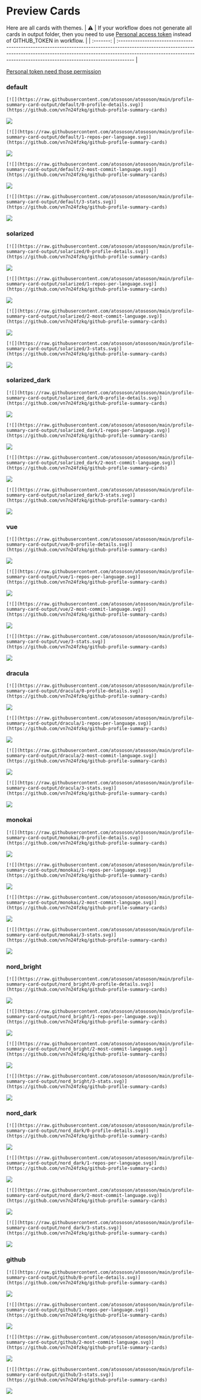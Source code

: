
# Preview Cards

Here are all cards with themes.
| :warning: | If your workflow does not generate all cards in output folder, then you need to use [Personal access token](https://docs.github.com/en/actions/configuring-and-managing-workflows/creating-and-storing-encrypted-secrets) instead of GITHUB_TOKEN in workflow. |
| :-------: | :------------------------------------------------------------------------------------------------------------------------------------------------------------------------------------------------------------------------------------------------ |

[Personal token need those permission](https://github.com/vn7n24fzkq/github-profile-summary-cards/wiki/Personal-access-token-permissions)


### default


```
[![](https://raw.githubusercontent.com/atososon/atososon/main/profile-summary-card-output/default/0-profile-details.svg)](https://github.com/vn7n24fzkq/github-profile-summary-cards)
```
![](https://raw.githubusercontent.com/atososon/atososon/main/profile-summary-card-output/default/0-profile-details.svg)


```
[![](https://raw.githubusercontent.com/atososon/atososon/main/profile-summary-card-output/default/1-repos-per-language.svg)](https://github.com/vn7n24fzkq/github-profile-summary-cards)
```
![](https://raw.githubusercontent.com/atososon/atososon/main/profile-summary-card-output/default/1-repos-per-language.svg)


```
[![](https://raw.githubusercontent.com/atososon/atososon/main/profile-summary-card-output/default/2-most-commit-language.svg)](https://github.com/vn7n24fzkq/github-profile-summary-cards)
```
![](https://raw.githubusercontent.com/atososon/atososon/main/profile-summary-card-output/default/2-most-commit-language.svg)


```
[![](https://raw.githubusercontent.com/atososon/atososon/main/profile-summary-card-output/default/3-stats.svg)](https://github.com/vn7n24fzkq/github-profile-summary-cards)
```
![](https://raw.githubusercontent.com/atososon/atososon/main/profile-summary-card-output/default/3-stats.svg)


### solarized


```
[![](https://raw.githubusercontent.com/atososon/atososon/main/profile-summary-card-output/solarized/0-profile-details.svg)](https://github.com/vn7n24fzkq/github-profile-summary-cards)
```
![](https://raw.githubusercontent.com/atososon/atososon/main/profile-summary-card-output/solarized/0-profile-details.svg)


```
[![](https://raw.githubusercontent.com/atososon/atososon/main/profile-summary-card-output/solarized/1-repos-per-language.svg)](https://github.com/vn7n24fzkq/github-profile-summary-cards)
```
![](https://raw.githubusercontent.com/atososon/atososon/main/profile-summary-card-output/solarized/1-repos-per-language.svg)


```
[![](https://raw.githubusercontent.com/atososon/atososon/main/profile-summary-card-output/solarized/2-most-commit-language.svg)](https://github.com/vn7n24fzkq/github-profile-summary-cards)
```
![](https://raw.githubusercontent.com/atososon/atososon/main/profile-summary-card-output/solarized/2-most-commit-language.svg)


```
[![](https://raw.githubusercontent.com/atososon/atososon/main/profile-summary-card-output/solarized/3-stats.svg)](https://github.com/vn7n24fzkq/github-profile-summary-cards)
```
![](https://raw.githubusercontent.com/atososon/atososon/main/profile-summary-card-output/solarized/3-stats.svg)


### solarized_dark


```
[![](https://raw.githubusercontent.com/atososon/atososon/main/profile-summary-card-output/solarized_dark/0-profile-details.svg)](https://github.com/vn7n24fzkq/github-profile-summary-cards)
```
![](https://raw.githubusercontent.com/atososon/atososon/main/profile-summary-card-output/solarized_dark/0-profile-details.svg)


```
[![](https://raw.githubusercontent.com/atososon/atososon/main/profile-summary-card-output/solarized_dark/1-repos-per-language.svg)](https://github.com/vn7n24fzkq/github-profile-summary-cards)
```
![](https://raw.githubusercontent.com/atososon/atososon/main/profile-summary-card-output/solarized_dark/1-repos-per-language.svg)


```
[![](https://raw.githubusercontent.com/atososon/atososon/main/profile-summary-card-output/solarized_dark/2-most-commit-language.svg)](https://github.com/vn7n24fzkq/github-profile-summary-cards)
```
![](https://raw.githubusercontent.com/atososon/atososon/main/profile-summary-card-output/solarized_dark/2-most-commit-language.svg)


```
[![](https://raw.githubusercontent.com/atososon/atososon/main/profile-summary-card-output/solarized_dark/3-stats.svg)](https://github.com/vn7n24fzkq/github-profile-summary-cards)
```
![](https://raw.githubusercontent.com/atososon/atososon/main/profile-summary-card-output/solarized_dark/3-stats.svg)


### vue


```
[![](https://raw.githubusercontent.com/atososon/atososon/main/profile-summary-card-output/vue/0-profile-details.svg)](https://github.com/vn7n24fzkq/github-profile-summary-cards)
```
![](https://raw.githubusercontent.com/atososon/atososon/main/profile-summary-card-output/vue/0-profile-details.svg)


```
[![](https://raw.githubusercontent.com/atososon/atososon/main/profile-summary-card-output/vue/1-repos-per-language.svg)](https://github.com/vn7n24fzkq/github-profile-summary-cards)
```
![](https://raw.githubusercontent.com/atososon/atososon/main/profile-summary-card-output/vue/1-repos-per-language.svg)


```
[![](https://raw.githubusercontent.com/atososon/atososon/main/profile-summary-card-output/vue/2-most-commit-language.svg)](https://github.com/vn7n24fzkq/github-profile-summary-cards)
```
![](https://raw.githubusercontent.com/atososon/atososon/main/profile-summary-card-output/vue/2-most-commit-language.svg)


```
[![](https://raw.githubusercontent.com/atososon/atososon/main/profile-summary-card-output/vue/3-stats.svg)](https://github.com/vn7n24fzkq/github-profile-summary-cards)
```
![](https://raw.githubusercontent.com/atososon/atososon/main/profile-summary-card-output/vue/3-stats.svg)


### dracula


```
[![](https://raw.githubusercontent.com/atososon/atososon/main/profile-summary-card-output/dracula/0-profile-details.svg)](https://github.com/vn7n24fzkq/github-profile-summary-cards)
```
![](https://raw.githubusercontent.com/atososon/atososon/main/profile-summary-card-output/dracula/0-profile-details.svg)


```
[![](https://raw.githubusercontent.com/atososon/atososon/main/profile-summary-card-output/dracula/1-repos-per-language.svg)](https://github.com/vn7n24fzkq/github-profile-summary-cards)
```
![](https://raw.githubusercontent.com/atososon/atososon/main/profile-summary-card-output/dracula/1-repos-per-language.svg)


```
[![](https://raw.githubusercontent.com/atososon/atososon/main/profile-summary-card-output/dracula/2-most-commit-language.svg)](https://github.com/vn7n24fzkq/github-profile-summary-cards)
```
![](https://raw.githubusercontent.com/atososon/atososon/main/profile-summary-card-output/dracula/2-most-commit-language.svg)


```
[![](https://raw.githubusercontent.com/atososon/atososon/main/profile-summary-card-output/dracula/3-stats.svg)](https://github.com/vn7n24fzkq/github-profile-summary-cards)
```
![](https://raw.githubusercontent.com/atososon/atososon/main/profile-summary-card-output/dracula/3-stats.svg)


### monokai


```
[![](https://raw.githubusercontent.com/atososon/atososon/main/profile-summary-card-output/monokai/0-profile-details.svg)](https://github.com/vn7n24fzkq/github-profile-summary-cards)
```
![](https://raw.githubusercontent.com/atososon/atososon/main/profile-summary-card-output/monokai/0-profile-details.svg)


```
[![](https://raw.githubusercontent.com/atososon/atososon/main/profile-summary-card-output/monokai/1-repos-per-language.svg)](https://github.com/vn7n24fzkq/github-profile-summary-cards)
```
![](https://raw.githubusercontent.com/atososon/atososon/main/profile-summary-card-output/monokai/1-repos-per-language.svg)


```
[![](https://raw.githubusercontent.com/atososon/atososon/main/profile-summary-card-output/monokai/2-most-commit-language.svg)](https://github.com/vn7n24fzkq/github-profile-summary-cards)
```
![](https://raw.githubusercontent.com/atososon/atososon/main/profile-summary-card-output/monokai/2-most-commit-language.svg)


```
[![](https://raw.githubusercontent.com/atososon/atososon/main/profile-summary-card-output/monokai/3-stats.svg)](https://github.com/vn7n24fzkq/github-profile-summary-cards)
```
![](https://raw.githubusercontent.com/atososon/atososon/main/profile-summary-card-output/monokai/3-stats.svg)


### nord_bright


```
[![](https://raw.githubusercontent.com/atososon/atososon/main/profile-summary-card-output/nord_bright/0-profile-details.svg)](https://github.com/vn7n24fzkq/github-profile-summary-cards)
```
![](https://raw.githubusercontent.com/atososon/atososon/main/profile-summary-card-output/nord_bright/0-profile-details.svg)


```
[![](https://raw.githubusercontent.com/atososon/atososon/main/profile-summary-card-output/nord_bright/1-repos-per-language.svg)](https://github.com/vn7n24fzkq/github-profile-summary-cards)
```
![](https://raw.githubusercontent.com/atososon/atososon/main/profile-summary-card-output/nord_bright/1-repos-per-language.svg)


```
[![](https://raw.githubusercontent.com/atososon/atososon/main/profile-summary-card-output/nord_bright/2-most-commit-language.svg)](https://github.com/vn7n24fzkq/github-profile-summary-cards)
```
![](https://raw.githubusercontent.com/atososon/atososon/main/profile-summary-card-output/nord_bright/2-most-commit-language.svg)


```
[![](https://raw.githubusercontent.com/atososon/atososon/main/profile-summary-card-output/nord_bright/3-stats.svg)](https://github.com/vn7n24fzkq/github-profile-summary-cards)
```
![](https://raw.githubusercontent.com/atososon/atososon/main/profile-summary-card-output/nord_bright/3-stats.svg)


### nord_dark


```
[![](https://raw.githubusercontent.com/atososon/atososon/main/profile-summary-card-output/nord_dark/0-profile-details.svg)](https://github.com/vn7n24fzkq/github-profile-summary-cards)
```
![](https://raw.githubusercontent.com/atososon/atososon/main/profile-summary-card-output/nord_dark/0-profile-details.svg)


```
[![](https://raw.githubusercontent.com/atososon/atososon/main/profile-summary-card-output/nord_dark/1-repos-per-language.svg)](https://github.com/vn7n24fzkq/github-profile-summary-cards)
```
![](https://raw.githubusercontent.com/atososon/atososon/main/profile-summary-card-output/nord_dark/1-repos-per-language.svg)


```
[![](https://raw.githubusercontent.com/atososon/atososon/main/profile-summary-card-output/nord_dark/2-most-commit-language.svg)](https://github.com/vn7n24fzkq/github-profile-summary-cards)
```
![](https://raw.githubusercontent.com/atososon/atososon/main/profile-summary-card-output/nord_dark/2-most-commit-language.svg)


```
[![](https://raw.githubusercontent.com/atososon/atososon/main/profile-summary-card-output/nord_dark/3-stats.svg)](https://github.com/vn7n24fzkq/github-profile-summary-cards)
```
![](https://raw.githubusercontent.com/atososon/atososon/main/profile-summary-card-output/nord_dark/3-stats.svg)


### github


```
[![](https://raw.githubusercontent.com/atososon/atososon/main/profile-summary-card-output/github/0-profile-details.svg)](https://github.com/vn7n24fzkq/github-profile-summary-cards)
```
![](https://raw.githubusercontent.com/atososon/atososon/main/profile-summary-card-output/github/0-profile-details.svg)


```
[![](https://raw.githubusercontent.com/atososon/atososon/main/profile-summary-card-output/github/1-repos-per-language.svg)](https://github.com/vn7n24fzkq/github-profile-summary-cards)
```
![](https://raw.githubusercontent.com/atososon/atososon/main/profile-summary-card-output/github/1-repos-per-language.svg)


```
[![](https://raw.githubusercontent.com/atososon/atososon/main/profile-summary-card-output/github/2-most-commit-language.svg)](https://github.com/vn7n24fzkq/github-profile-summary-cards)
```
![](https://raw.githubusercontent.com/atososon/atososon/main/profile-summary-card-output/github/2-most-commit-language.svg)


```
[![](https://raw.githubusercontent.com/atososon/atososon/main/profile-summary-card-output/github/3-stats.svg)](https://github.com/vn7n24fzkq/github-profile-summary-cards)
```
![](https://raw.githubusercontent.com/atososon/atososon/main/profile-summary-card-output/github/3-stats.svg)

